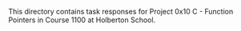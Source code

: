 This directory contains task responses for Project 0x10 C - Function Pointers in Course 1100 at Holberton School.